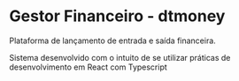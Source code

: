 # Gestor Financeiro - dtmoney
Plataforma de lançamento de entrada e saída financeira.

Sistema desenvolvido com o intuito de se utilizar práticas de desenvolvimento em React com Typescript 
